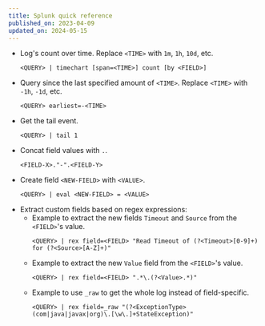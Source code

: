 ```yaml
---
title: Splunk quick reference
published_on: 2023-04-09
updated_on: 2024-05-15
---
```

- Log's count over time. Replace `<TIME>` with `1m`, `1h`, `10d`, etc.
    ```
    <QUERY> | timechart [span=<TIME>] count [by <FIELD>]
    ```
- Query since the last specified amount of `<TIME>`. Replace `<TIME>` with `-1h`, `-1d`, etc.
    ```
    <QUERY> earliest=-<TIME>
    ```
- Get the tail event.
    ```
    <QUERY> | tail 1
    ```
- Concat field values with `.`.
    ```
    <FIELD-X>."-".<FIELD-Y>
    ```
- Create field `<NEW-FIELD>` with `<VALUE>`.
    ```
    <QUERY> | eval <NEW-FIELD> = <VALUE>
    ```
- Extract custom fields based on regex expressions:
    - Example to extract the new fields `Timeout` and `Source` from the `<FIELD>`'s value.
        ```
        <QUERY> | rex field=<FIELD> "Read Timeout of (?<Timeout>[0-9]+) for (?<Source>[A-Z]+)"
        ```
    - Example to extract the new `Value` field from the `<FIELD>`'s value.
        ```
        <QUERY> | rex field=<FIELD> ".*\.(?<Value>.*)"
        ```
    - Example to use `_raw` to get the whole log instead of field-specific.
        ```
        <QUERY> | rex field=_raw "(?<ExceptionType>(com|java|javax|org)\.[\w\.]+StateException)"
        ```
